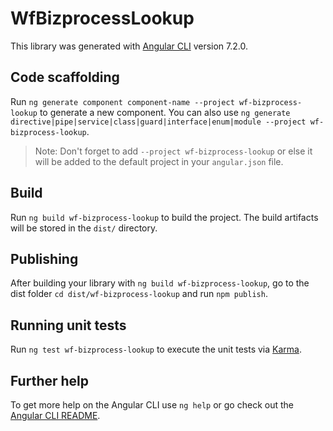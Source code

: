 # WfBizprocessLookup

This library was generated with [Angular CLI](https://github.com/angular/angular-cli) version 7.2.0.

## Code scaffolding

Run `ng generate component component-name --project wf-bizprocess-lookup` to generate a new component. You can also use `ng generate directive|pipe|service|class|guard|interface|enum|module --project wf-bizprocess-lookup`.
> Note: Don't forget to add `--project wf-bizprocess-lookup` or else it will be added to the default project in your `angular.json` file. 

## Build

Run `ng build wf-bizprocess-lookup` to build the project. The build artifacts will be stored in the `dist/` directory.

## Publishing

After building your library with `ng build wf-bizprocess-lookup`, go to the dist folder `cd dist/wf-bizprocess-lookup` and run `npm publish`.

## Running unit tests

Run `ng test wf-bizprocess-lookup` to execute the unit tests via [Karma](https://karma-runner.github.io).

## Further help

To get more help on the Angular CLI use `ng help` or go check out the [Angular CLI README](https://github.com/angular/angular-cli/blob/master/README.md).
